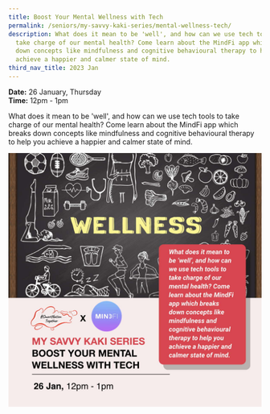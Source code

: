 ```yaml
---
title: Boost Your Mental Wellness with Tech
permalink: /seniors/my-savvy-kaki-series/mental-wellness-tech/
description: What does it mean to be 'well', and how can we use tech tools to
  take charge of our mental health? Come learn about the MindFi app which breaks
  down concepts like mindfulness and cognitive behavioural therapy to help you
  achieve a happier and calmer state of mind.
third_nav_title: 2023 Jan
---
```

**Date:** 26 January, Thursday
<br> **Time:** 12pm - 1pm

What does it mean to be 'well', and how can we use tech tools to take charge of our mental health? Come learn about the MindFi app which breaks down concepts like mindfulness and cognitive behavioural therapy to help you achieve a happier and calmer state of mind. 

![free webinars on boosting mental wellness with tech](/images/jan%202023/seniors_26_jan2023.jpeg)